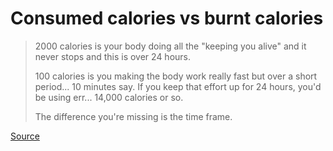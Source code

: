 # Consumed calories vs burnt calories

> 2000 calories is your body doing all the "keeping you alive" and it never stops and this is over 24 hours.
>
> 100 calories is you making the body work really fast but over a short period... 10 minutes say. If you keep that effort up for 24 hours, you'd be using err... 14,000 calories or so.
>
> The difference you're missing is the time frame.

[Source](https://www.reddit.com/r/explainlikeimfive/comments/eluost/eli5_how_does_your_body_burn_2000_calories_a_day/)

